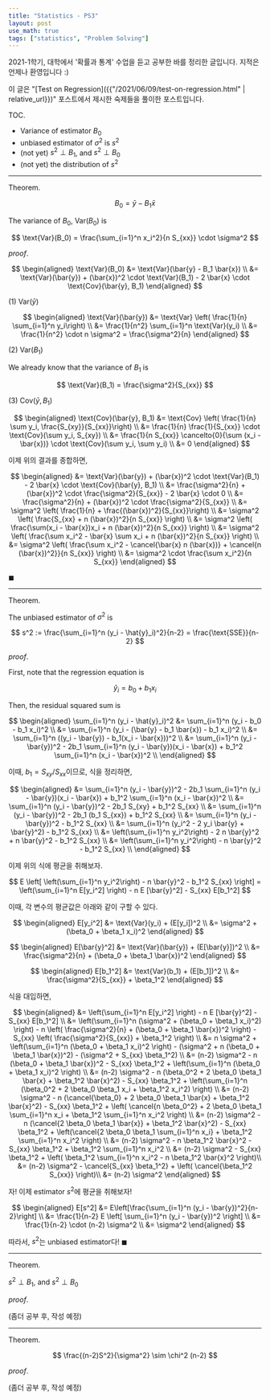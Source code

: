 ```yaml
---
title: "Statistics - PS3"
layout: post
use_math: true
tags: ["statistics", "Problem Solving"]
---
```



2021-1학기, 대학에서 '확률과 통계' 수업을 듣고 공부한 바를 정리한 글입니다. 지적은 언제나 환영입니다 :)

이 글은 "[Test on Regression]({{"/2021/06/09/test-on-regression.html" | relative_url}})" 포스트에서 제시한 숙제들을 풀이한 포스트입니다.

<span class="statement-title">TOC.</span><br>

- Variance of estimator $B_0$
- unbiased estimator of $\sigma^2$ is $s^2$
- (not yet) $s^2 \perp B_1$, and $s^2 \perp B_0$
- (not yet) the distribution of $s^2$

<hr/>

<div class="statement" markdown="1">

<span class="statement-title">Theorem.</span><br>

$$
B_0 = \bar{y} - B_1 \bar{x}
$$

The variance of $B_0$, $\text{Var}(B_0)$ is

$$
\text{Var}(B_0) = \frac{\sum_{i=1}^n x_i^2}{n S_{xx}} \cdot \sigma^2
$$

</div>

<div class="proof" markdown="1">

<span class="statement-title">*proof*.</span><br>

$$
\begin{aligned}
\text{Var}(B_0) 
&= \text{Var}(\bar{y} - B_1 \bar{x}) \\
&= \text{Var}(\bar{y}) + (\bar{x})^2 \cdot \text{Var}(B_1) - 2 \bar{x} \cdot \text{Cov}(\bar{y}, B_1)  
\end{aligned}
$$

(1) $\text{Var}(\bar{y})$

$$
\begin{aligned}
\text{Var}(\bar{y})
&= \text{Var} \left( \frac{1}{n} \sum_{i=1}^n y_i\right) \\
&= \frac{1}{n^2} \sum_{i=1}^n \text{Var}(y_i) \\
&= \frac{1}{n^2} \cdot n \sigma^2 = \frac{\sigma^2}{n}
\end{aligned}
$$

(2) $\text{Var}(B_1)$

We already know that the variance of $B_1$ is

$$
\text{Var}(B_1) = \frac{\sigma^2}{S_{xx}}
$$

(3) $\text{Cov}(\bar{y}, B_1)$

$$
\begin{aligned}
\text{Cov}(\bar{y}, B_1)
&= \text{Cov} \left( \frac{1}{n} \sum y_i, \frac{S_{xy}}{S_{xx}}\right) \\
&= \frac{1}{n} \frac{1}{S_{xx}} \cdot \text{Cov}(\sum y_i, S_{xy}) \\
&= \frac{1}{n S_{xx}} \cancelto{0}{\sum (x_i - \bar{x})} \cdot \text{Cov}(\sum y_i, \sum y_i) \\
&= 0
\end{aligned}
$$

이제 위의 결과를 종합하면,

$$
\begin{aligned}
&= \text{Var}(\bar{y}) + (\bar{x})^2 \cdot \text{Var}(B_1) - 2 \bar{x} \cdot \text{Cov}(\bar{y}, B_1) \\
&= \frac{\sigma^2}{n} + (\bar{x})^2 \cdot \frac{\sigma^2}{S_{xx}} - 2 \bar{x} \cdot 0 \\
&= \frac{\sigma^2}{n} + (\bar{x})^2 \cdot \frac{\sigma^2}{S_{xx}} \\
&= \sigma^2 \left( \frac{1}{n} + \frac{(\bar{x})^2}{S_{xx}}\right) \\
&= \sigma^2 \left( \frac{S_{xx} + n (\bar{x})^2}{n S_{xx}} \right) \\
&= \sigma^2 \left( \frac{\sum(x_i - \bar{x})x_i + n (\bar{x})^2}{n S_{xx}} \right) \\
&= \sigma^2 \left( \frac{\sum x_i^2 - \bar{x} \sum x_i + n (\bar{x})^2}{n S_{xx}} \right) \\
&= \sigma^2 \left( \frac{\sum x_i^2 - \cancel{\bar{x} n (\bar{x})} + \cancel{n (\bar{x})^2}}{n S_{xx}} \right) \\
&= \sigma^2 \cdot \frac{\sum x_i^2}{n S_{xx}}
\end{aligned}
$$

$\blacksquare$

</div>


<hr/>

<div class="statement" markdown="1">

<span class="statement-title">Theorem.</span><br>

The unbiased estimator of $\sigma^2$ is 

$$
s^2 := \frac{\sum_{i=1}^n (y_i - \hat{y}_i)^2}{n-2} = \frac{\text{SSE}}{n-2}
$$

</div>


<div class="proof" markdown="1">

<span class="statement-title">*proof*.</span><br>

First, note that the regression equation is

$$
\hat{y}_i = b_0 + b_1 x_i
$$

Then, the residual squared sum is

$$
\begin{aligned}
\sum_{i=1}^n (y_i - \hat{y}_i)^2 
&= \sum_{i=1}^n (y_i - b_0 - b_1 x_i)^2 \\
&= \sum_{i=1}^n (y_i - (\bar{y} - b_1 \bar{x}) - b_1 x_i)^2 \\
&= \sum_{i=1}^n ((y_i - \bar{y}) - b_1(x_i - \bar{x}))^2 \\
&= \sum_{i=1}^n (y_i - \bar{y})^2 - 2b_1 \sum_{i=1}^n (y_i - \bar{y})(x_i - \bar{x}) + b_1^2 \sum_{i=1}^n (x_i - \bar{x})^2 \\
\end{aligned}
$$

이때, $b_1 = S_{xy} / S_{xx}$이므로, 식을 정리하면,

$$
\begin{aligned}
&= \sum_{i=1}^n (y_i - \bar{y})^2 - 2b_1 \sum_{i=1}^n (y_i - \bar{y})(x_i - \bar{x}) + b_1^2 \sum_{i=1}^n (x_i - \bar{x})^2 \\
&= \sum_{i=1}^n (y_i - \bar{y})^2 - 2b_1 S_{xy} + b_1^2 S_{xx} \\
&= \sum_{i=1}^n (y_i - \bar{y})^2 - 2b_1 (b_1 S_{xx}) + b_1^2 S_{xx} \\
&= \sum_{i=1}^n (y_i - \bar{y})^2 - b_1^2 S_{xx} \\
&= \sum_{i=1}^n (y_i^2 - 2 y_i \bar{y} + \bar{y}^2) - b_1^2 S_{xx} \\
&= \left(\sum_{i=1}^n y_i^2\right) - 2 n \bar{y}^2 + n \bar{y}^2 - b_1^2 S_{xx} \\
&= \left(\sum_{i=1}^n y_i^2\right) - n \bar{y}^2 - b_1^2 S_{xx} \\
\end{aligned}
$$

이제 위의 식에 평균을 취해보자.

$$
E \left[ \left(\sum_{i=1}^n y_i^2\right) - n \bar{y}^2 - b_1^2 S_{xx} \right]
= \left(\sum_{i=1}^n E[y_i^2] \right) - n E [\bar{y}^2] - S_{xx} E[b_1^2]
$$

이때, 각 변수의 평균값은 아래와 같이 구할 수 있다.

$$
\begin{aligned}
E[y_i^2] 
&= \text{Var}(y_i) + (E[y_i])^2 \\  
&= \sigma^2 + (\beta_0 + \beta_1 x_i)^2
\end{aligned}
$$

$$
\begin{aligned}
E[\bar{y}^2] 
&= \text{Var}(\bar{y}) + (E[\bar{y}])^2 \\
&= \frac{\sigma^2}{n} + (\beta_0 + \beta_1 \bar{x})^2
\end{aligned}
$$

$$
\begin{aligned}
E[b_1^2] 
&= \text{Var}(b_1) + (E[b_1])^2 \\
&= \frac{\sigma^2}{S_{xx}} + \beta_1^2
\end{aligned}
$$

식을 대입하면,

$$
\begin{aligned}
&= \left(\sum_{i=1}^n E[y_i^2] \right) - n E [\bar{y}^2] - S_{xx} E[b_1^2] \\
&= \left(\sum_{i=1}^n (\sigma^2 + (\beta_0 + \beta_1 x_i)^2) \right) - n \left( \frac{\sigma^2}{n} + (\beta_0 + \beta_1 \bar{x})^2 \right) - S_{xx} \left( \frac{\sigma^2}{S_{xx}} + \beta_1^2 \right) \\
&= n \sigma^2 + \left(\sum_{i=1}^n (\beta_0 + \beta_1 x_i)^2 \right) - (\sigma^2 + n (\beta_0 + \beta_1 \bar{x})^2) - (\sigma^2 + S_{xx} \beta_1^2) \\
&= (n-2) \sigma^2 - n (\beta_0 + \beta_1 \bar{x})^2 - S_{xx} \beta_1^2 + \left(\sum_{i=1}^n (\beta_0 + \beta_1 x_i)^2 \right) \\
&= (n-2) \sigma^2 - n (\beta_0^2 + 2 \beta_0 \beta_1 \bar{x} + \beta_1^2 \bar{x}^2) - S_{xx} \beta_1^2 + \left(\sum_{i=1}^n (\beta_0^2 + 2 \beta_0 \beta_1 x_i + \beta_1^2 x_i^2) \right) \\
&= (n-2) \sigma^2 - n (\cancel{\beta_0} + 2 \beta_0 \beta_1 \bar{x} + \beta_1^2 \bar{x}^2) - S_{xx} \beta_1^2 + \left( \cancel{n \beta_0^2} + 2 \beta_0 \beta_1 \sum_{i=1}^n x_i + \beta_1^2 \sum_{i=1}^n x_i^2 \right) \\
&= (n-2) \sigma^2 - n (\cancel{2 \beta_0 \beta_1 \bar{x}} + \beta_1^2 \bar{x}^2) - S_{xx} \beta_1^2 + \left(\cancel{2 \beta_0 \beta_1 \sum_{i=1}^n x_i} + \beta_1^2 \sum_{i=1}^n x_i^2 \right) \\
&= (n-2) \sigma^2 - n \beta_1^2 \bar{x}^2 - S_{xx} \beta_1^2 + \beta_1^2 \sum_{i=1}^n x_i^2 \\
&= (n-2) \sigma^2 - S_{xx} \beta_1^2 + \left( \beta_1^2 \sum_{i=1}^n x_i^2 - n \beta_1^2 \bar{x}^2 \right)\\
&= (n-2) \sigma^2 - \cancel{S_{xx} \beta_1^2} + \left( \cancel{\beta_1^2 S_{xx}} \right)\\
&= (n-2) \sigma^2
\end{aligned}
$$

자! 이제 estimator $s^2$에 평균을 취해보자!

$$
\begin{aligned}
E[s^2]
&= E\left[\frac{\sum_{i=1}^n (y_i - \bar{y})^2}{n-2}\right] \\
&= \frac{1}{n-2} E \left[ \sum_{i=1}^n (y_i - \bar{y})^2 \right] \\
&= \frac{1}{n-2} \cdot (n-2) \sigma^2 \\
&= \sigma^2
\end{aligned}
$$

따라서, $s^2$는 unbiased estimator다! $\blacksquare$

</div>


<hr/>

<div class="statement" markdown="1">

<span class="statement-title">Theorem.</span><br>

$s^2 \perp B_1$, and $s^2 \perp B_0$

</div>

<div class="proof" markdown="1">

<span class="statement-title">*proof*.</span><br>

(좀더 공부 후, 작성 예정)

</div>


<hr/>

<div class="statement" markdown="1">

<span class="statement-title">Theorem.</span><br>

$$
\frac{(n-2)S^2}{\sigma^2} \sim \chi^2 (n-2)
$$

</div>

<div class="proof" markdown="1">

<span class="statement-title">*proof*.</span><br>

(좀더 공부 후, 작성 예정)

</div>